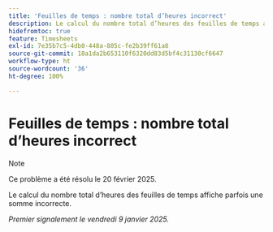 ```yaml
---
title: 'Feuilles de temps : nombre total d’heures incorrect'
description: Le calcul du nombre total d’heures des feuilles de temps affiche parfois une somme incorrecte.
hidefromtoc: true
feature: Timesheets
exl-id: 7e35b7c5-4db0-448a-805c-fe2b39ff61a8
source-git-commit: 18a1da2b653110f6320dd83d5bf4c31130cf6647
workflow-type: ht
source-wordcount: '36'
ht-degree: 100%

---
```


# Feuilles de temps : nombre total d’heures incorrect

>[!NOTE]
>
>Ce problème a été résolu le 20 février 2025.

Le calcul du nombre total d’heures des feuilles de temps affiche parfois une somme incorrecte.

_Premier signalement le vendredi 9 janvier 2025._
